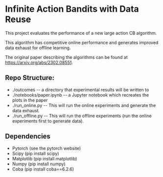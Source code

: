 # Infinite Action Bandits with Data Reuse

This project evaluates the performance of a new large action CB algorithm.

This algorithm has competitive online performance and generates improved data exhaust for offline learning.

The original paper describing the algorithms can be found at https://arxiv.org/abs/2302.08551.

## Repo Structure:

+ ./outcomes -- a directory that experimental results will be written to
+ ./notebooks/paper.ipynb -- a Jupyter notebook which recreates the plots in the paper
+ ./run_online.py -- This will run the online experiments and generate the data exhaust.
+ ./run_offline.py -- This will run the offline experiments (run the online experiments first to generate data).

## Dependencies
+ Pytorch    (see the pytorch website)
+ Scipy      (pip install scipy)
+ Matplotlib (pip install matplotlib)
+ Numpy      (pip install numpy)
+ Coba       (pip install coba==6.2.6)
